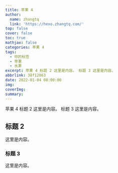 ```yaml
---
title: 苹果 4
author:
  name: zhangtq
  link: 'https://hexo.zhangtq.com/'
top: false
cover: false
toc: true
mathjax: false
categories: 苹果 4
tags:
  - 你的标签
  - 苹果
  - 水果
excerpt: 苹果 4 标题 2 这里是内容。 标题 3 这里是内容。
abbrlink: 38f12863
date: 2022-01-04 08:00:00
img:
coverImg:
summary:
---
```


<!--more--> 

苹果 4 标题 2 这里是内容。 标题 3 这里是内容。
<!-- more -->
## 标题 2

这里是内容。

### 标题 3

这里是内容。